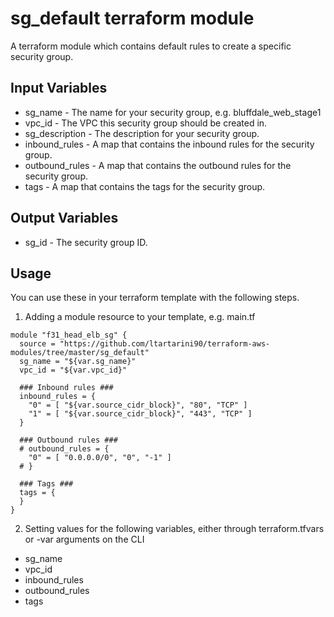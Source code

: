 # sg_default terraform module
A terraform module which contains default rules to create a specific security group.
## Input Variables
* sg_name - The name for your security group, e.g. bluffdale_web_stage1
* vpc_id - The VPC this security group should be created in.
* sg_description - The description for your security group.
* inbound_rules - A map that contains the inbound rules for the security group.
* outbound_rules - A map that contains the outbound rules for the security group.
* tags - A map that contains the tags for the security group.
## Output Variables
* sg_id - The security group ID.
## Usage 
You can use these in your terraform template with the following steps.
1. Adding a module resource to your template, e.g. main.tf
```
module "f31_head_elb_sg" {
  source = "https://github.com/ltartarini90/terraform-aws-modules/tree/master/sg_default"
  sg_name = "${var.sg_name}"
  vpc_id = "${var.vpc_id}"
  
  ### Inbound rules ###
  inbound_rules = {
    "0" = [ "${var.source_cidr_block}", "80", "TCP" ]
    "1" = [ "${var.source_cidr_block}", "443", "TCP" ]
  }
  
  ### Outbound rules ###  
  # outbound_rules = {
    "0" = [ "0.0.0.0/0", "0", "-1" ]
  # }

  ### Tags ###  
  tags = {
  }
}
```
2. Setting values for the following variables, either through terraform.tfvars or -var arguments on the CLI
* sg_name
* vpc_id
* inbound_rules
* outbound_rules
* tags
